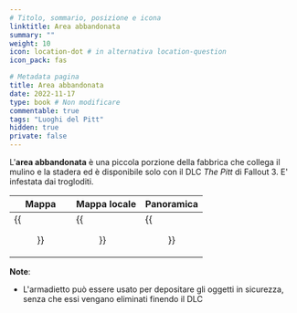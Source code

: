 ```yaml
---
# Titolo, sommario, posizione e icona
linktitle: Area abbandonata
summary: ""
weight: 10
icon: location-dot # in alternativa location-question
icon_pack: fas

# Metadata pagina
title: Area abbandonata
date: 2022-11-17
type: book # Non modificare
commentable: true
tags: "Luoghi del Pitt"
hidden: true
private: false 
---
```


<div class="fo3">


L'**area abbandonata** è una piccola porzione della fabbrica che collega il mulino e la stadera ed è disponibile solo con il DLC *The Pitt* di Fallout 3. E' infestata dai trogloditi.  

| Mappa | Mappa locale | Panoramica |
| ----- | ------------ | ---------- |
|   {{<figure src="fo3/Abandoned_Area_loc.webp">}}    |    {{<figure src="fo3/Abandoned_area_local_map.webp">}}          | {{<figure src="fo3/Abandoned_Area.webp">}}           | 



**Note**:
- L'armadietto può essere usato per depositare gli oggetti in sicurezza, senza che essi vengano eliminati finendo il DLC

</div>
